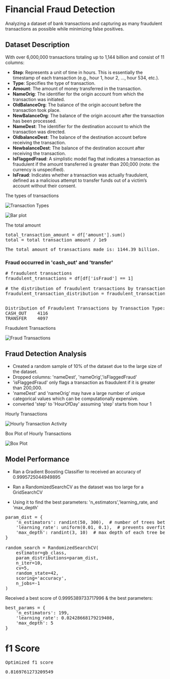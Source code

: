 # Financial Fraud Detection 

Analyzing a dataset of bank transactions and capturing as many fraudulent transactions as possible while minimizing false positives. 

## Dataset Description 

With over 6,000,000 transactions totaling up to 1,144 billion and consist of 11 columns:  

- **Step**: Represents a unit of time in hours. This is essentially the timestamp of each transaction (e.g., hour 1, hour 2, ..., hour 534, etc.).
- **Type**: Specifies the type of transaction.
- **Amount**: The amount of money transferred in the transaction.
- **NameOrig**: The identifier for the origin account from which the transaction was initiated.
- **OldBalanceOrg**: The balance of the origin account before the transaction took place.
- **NewBalanceOrg**: The balance of the origin account after the transaction has been processed.
- **NameDest**: The identifier for the destination account to which the transaction was directed.
- **OldbalanceDest**: The balance of the destination account before receiving the transaction.
- **NewbalanceDest**: The balance of the destination account after receiving the transaction.
- **IsFlaggedFraud**: A simplistic model flag that indicates a transaction as fraudulent if the amount transferred is greater than 200,000 (note: the currency is unspecified).
- **IsFraud**: Indicates whether a transaction was actually fraudulent, defined as a malicious attempt to transfer funds out of a victim’s account without their consent.

The types of transactions 

![Transaction Types](https://github.com/myCanaless/financial_fruad/assets/96447448/c02921f8-8b5a-49b9-b216-73e1bf9f2ffd)

![Bar plot](https://github.com/myCanaless/financial_fruad/assets/96447448/f5954283-66fd-4c86-998e-83d4769bb29e)


The total amount 
<pre>
total_transaction_amount = df['amount'].sum()
total = total_transaction_amount / 1e9
</pre>
<pre>
The total amount of transactions made is: 1144.39 billion.
</pre>

### Fraud occurred in 'cash_out' and 'transfer'    
<pre>
# fraudulent transactions
fraudulent_transactions = df[df['isFraud'] == 1]

# the distribution of fraudulent transactions by transaction type
fraudulent_transaction_distribution = fraudulent_transactions['type'].value_counts()

</pre>

<pre>
Distribution of Fraudulent Transactions by Transaction Type: type
CASH_OUT    4116
TRANSFER    4097
</pre>

Fraudulent Transactions 

![Fraud Transactions](https://github.com/myCanaless/financial_fruad/assets/96447448/e96e8e6d-d724-42ce-ae4e-b4c0882b36f3)


## Fraud Detection Analysis 
- Created a random sample of 10% of the dataset due to the large size of the dataset.
- Dropped columns: 'nameDest', 'nameOrig','isFlaggedFraud'
- 'isFlaggedFraud' only flags a transaction as fraudulent if it is greater than 200,000. 
- 'nameDest' and 'nameOrig' may have a large number of unique categorical values which can be computationally expensive. 
- converted 'step' to 'HourOfDay' assuming 'step' starts from hour 1

Hourly Transactions 

![Hourly Transaction Activity](https://github.com/myCanaless/financial_fruad/assets/96447448/2c947748-d1b2-4056-a79a-b8191f451836)

Box Plot of Hourly Transactions

![Box Plot](https://github.com/myCanaless/financial_fruad/assets/96447448/02765d6e-2ae4-4171-a01e-a5ecd31b953a)


## Model Performance 

- Ran a Gradient Boosting Classifier to received an accuracy of 0.9995725044949895

- Ran a RandomizedSearchCV as the dataset was too large for a GridSearchCV
- Using it to find the best parameters: 'n_estimators','learning_rate, and 'max_depth'

<pre>
param_dist = {
    'n_estimators': randint(50, 300),  # number of trees between 50 and 500
    'learning_rate': uniform(0.01, 0.1),  # prevents overfitting
    'max_depth': randint(3, 10)  # max depth of each tree between 3 and 10 
}

random_search = RandomizedSearchCV(
    estimator=gb_class, 
    param_distributions=param_dist, 
    n_iter=10, 
    cv=5, 
    random_state=42, 
    scoring='accuracy', 
    n_jobs=-1
)
</pre>
Received a best score of 0.9995389733717996 & the best parameters:  
<pre>
best_params = {
    'n_estimators': 199,
    'learning_rate': 0.02428668179219408,
    'max_depth': 5
}
</pre>

# f1 Score

<pre>
Optimized f1_score 
</pre>
<pre>
0.8169761273209549
</pre>
